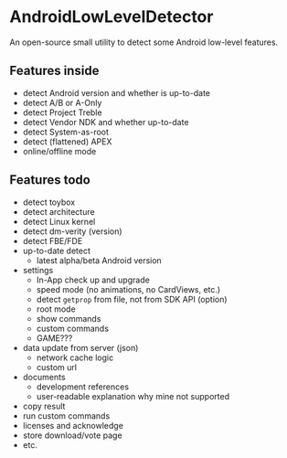 # AndroidLowLevelDetector
An open-source small utility to detect some Android low-level features.

## Features inside
- detect Android version and whether is up-to-date
- detect A/B or A-Only
- detect Project Treble
- detect Vendor NDK and whether up-to-date
- detect System-as-root
- detect (flattened) APEX
- online/offline mode

## Features todo
- detect toybox
- detect architecture
- detect Linux kernel
- detect dm-verity (version)
- detect FBE/FDE
- up-to-date detect
  - latest alpha/beta Android version
- settings
  - In-App check up and upgrade
  - speed mode (no animations, no CardViews, etc.)
  - detect `getprop` from file, not from SDK API (option)
  - root mode
  - show commands
  - custom commands
  - GAME???
- data update from server (json)
  - network cache logic
  - custom url
- documents
  - development references
  - user-readable explanation why mine not supported
- copy result
- run custom commands
- licenses and acknowledge
- store download/vote page
- etc.
